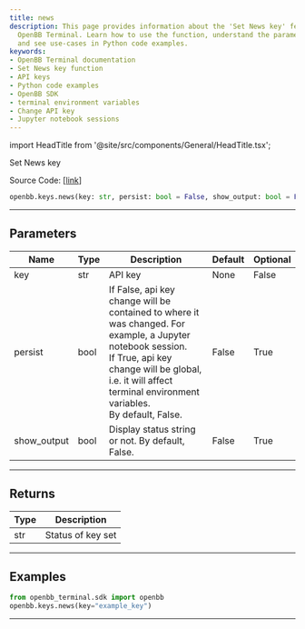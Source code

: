 ```yaml
---
title: news
description: This page provides information about the 'Set News key' feature in the
  OpenBB Terminal. Learn how to use the function, understand the parameters and returns,
  and see use-cases in Python code examples.
keywords:
- OpenBB Terminal documentation
- Set News key function
- API keys
- Python code examples
- OpenBB SDK
- terminal environment variables
- Change API key
- Jupyter notebook sessions
---
```


import HeadTitle from '@site/src/components/General/HeadTitle.tsx';

<HeadTitle title="keys.news - Reference | OpenBB SDK Docs" />

Set News key

Source Code: [[link](https://github.com/OpenBB-finance/OpenBBTerminal/tree/main/openbb_terminal/keys_model.py#L616)]

```python wordwrap
openbb.keys.news(key: str, persist: bool = False, show_output: bool = False)
```

---

## Parameters

| Name | Type | Description | Default | Optional |
| ---- | ---- | ----------- | ------- | -------- |
| key | str | API key | None | False |
| persist | bool | If False, api key change will be contained to where it was changed. For example, a Jupyter notebook session.<br/>If True, api key change will be global, i.e. it will affect terminal environment variables.<br/>By default, False. | False | True |
| show_output | bool | Display status string or not. By default, False. | False | True |


---

## Returns

| Type | Description |
| ---- | ----------- |
| str | Status of key set |
---

## Examples

```python
from openbb_terminal.sdk import openbb
openbb.keys.news(key="example_key")
```

---

